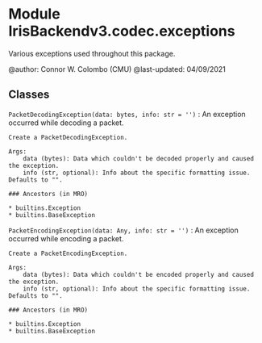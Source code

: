 Module IrisBackendv3.codec.exceptions
=====================================
Various exceptions used throughout this package.

@author: Connor W. Colombo (CMU)
@last-updated: 04/09/2021

Classes
-------

`PacketDecodingException(data: bytes, info: str = '')`
:   An exception occurred while decoding a packet.
    
    Create a PacketDecodingException.
    
    Args:
        data (bytes): Data which couldn't be decoded properly and caused the exception.
        info (str, optional): Info about the specific formatting issue. Defaults to "".

    ### Ancestors (in MRO)

    * builtins.Exception
    * builtins.BaseException

`PacketEncodingException(data: Any, info: str = '')`
:   An exception occurred while encoding a packet.
    
    Create a PacketEncodingException.
    
    Args:
        data (bytes): Data which couldn't be encoded properly and caused the exception.
        info (str, optional): Info about the specific formatting issue. Defaults to "".

    ### Ancestors (in MRO)

    * builtins.Exception
    * builtins.BaseException